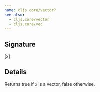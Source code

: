 ```yaml
---
name: cljs.core/vector?
see also:
  - cljs.core/vector
  - cljs.core/vec
---
```


## Signature
[x]


## Details

Returns true if `x` is a vector, false otherwise.
